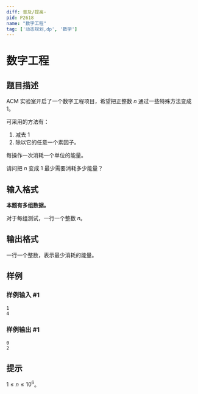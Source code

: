 ```yaml
---
diff: 普及/提高-
pid: P2618
name: "数字工程"
tag: ['动态规划,dp', '数学']
---
```

# 数字工程
## 题目描述

ACM 实验室开启了一个数字工程项目，希望把正整数 $n$ 通过一些特殊方法变成 $1$。

可采用的方法有：

1. 减去 $1$
2. 除以它的任意一个素因子。 

每操作一次消耗一个单位的能量。

请问把 $n$ 变成 $1$ 最少需要消耗多少能量？

## 输入格式

**本题有多组数据。**

对于每组测试，一行一个整数 $n$。
## 输出格式

一行一个整数，表示最少消耗的能量。
## 样例

### 样例输入 #1
```
1
4
```
### 样例输出 #1
```
0
2
```
## 提示

$1 \le n \le 10^6$。
